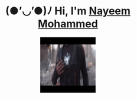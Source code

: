 <h1 align="center">(●’◡’●)ﾉ Hi, I'm <a href="https://nayeem-tailwind-portfolio.netlify.app/" target="_blank"> Nayeem Mohammed </a> </h1>
<div align="center" style="
    display: flex;
    justify-content: center;
    align-items: center;">
	<img src="ironmangifs.gif" alt="Gif" width="150" height="150" />
  </div>
<!---
MohammedNayeem9/MohammedNayeem9 is a ✨ special ✨ repository because its `README.md` (this file) appears on your GitHub profile.
You can click the Preview link to take a look at your changes.
--->
